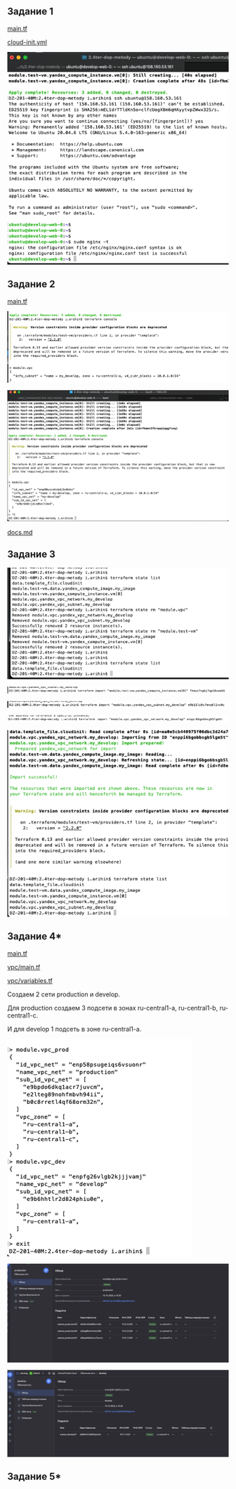 ## Задание 1
[main.tf](main.tf) 

[cloud-init.yml](cloud-init.yml) 

![!\[Alt text\](<img/!\[Alt text\](<img/Снимок экрана 2023-10-06 в 18.15.07.png>)>)](<img/Снимок экрана 2023-10-06 в 18.15.07.png>)
## Задание 2
[main.tf](main.tf) 

![!\[Alt text\](<img/!\[Alt text\](<img/Снимок экрана 2023-10-08 в 17.31.40.png>)>)](<img/Снимок экрана 2023-10-08 в 17.31.40.png>)


![!\[Alt text\](<img/!\[Alt text\](<img/Снимок экрана 2023-10-09 в 11.23.52.png>)>)](<img/Снимок экрана 2023-10-09 в 11.23.52.png>)

[docs.md](docs.md) 
## Задание 3
![!\[Alt text\](<img/!\[Alt text\](<img/Снимок экрана 2023-10-09 в 13.06.57.png>)>)](<img/Снимок экрана 2023-10-09 в 13.06.57.png>)

![!\[Alt text\](<img/!\[Alt text\](<img/Снимок экрана 2023-10-09 в 13.04.52.png>)>)](<img/Снимок экрана 2023-10-09 в 13.04.52.png>)

![!\[Alt text\](<img/!\[Alt text\](<img/Снимок экрана 2023-10-09 в 13.04.27.png>)>)](<img/Снимок экрана 2023-10-09 в 13.04.27.png>)

![!\[Alt text\](<img/!\[Alt text\](<img/Снимок экрана 2023-10-09 в 13.04.14.png>)>)](<img/Снимок экрана 2023-10-09 в 13.04.14.png>)

![!\[Alt text\](<img/!\[Alt text\](<img/Снимок экрана 2023-10-09 в 13.08.04.png>)>)](<img/Снимок экрана 2023-10-09 в 13.08.04.png>)
## Задание 4*
[main.tf](main.tf) 

[vpc/main.tf](vpc/main.tf) 

[vpc/variables.tf](vpc/variables.tf) 

Создаем 2 сети production и develop. 

Для production создаем 3 подсети в зонах ru-central1-a, ru-central1-b, ru-central1-c.

И  для develop 1 подсеть в зоне ru-central1-a.

![!\[Alt text\](<img/!\[Alt text\](<img/Снимок экрана 2023-10-10 в 13.25.40.png>)>)](<img/Снимок экрана 2023-10-10 в 13.25.40.png>)

![!\[Alt text\](<img/!\[Alt text\](<img/Снимок экрана 2023-10-10 в 13.25.49.png>)>)](<img/Снимок экрана 2023-10-10 в 13.25.49.png>)

![!\[Alt text\](<img/!\[Alt text\](<img/Снимок экрана 2023-10-10 в 13.25.57.png>)>)](<img/Снимок экрана 2023-10-10 в 13.25.57.png>)
## Задание 5*

